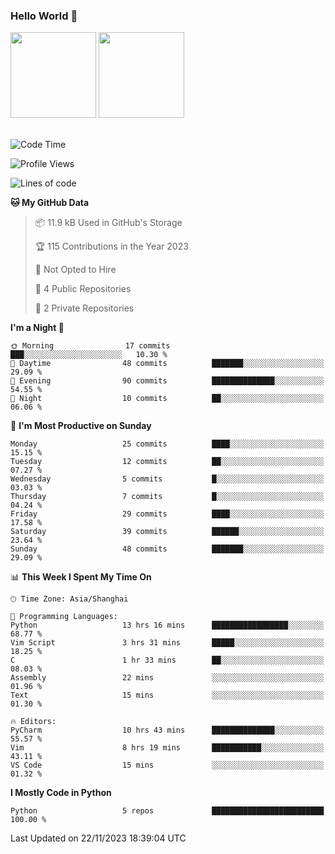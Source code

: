 ### Hello World 👋
<img align="" height="137px" src="https://github-readme-stats.vercel.app/api?username=myhMARS&hide_title=true&hide_border=true&show_icons=trueline_height=21&text_color=000&icon_color=000&bg_color=0,ea6161,ffc64d,fffc4d,52fa5a&theme=graywhite" /> </div>
<img align="" height="137px" src="https://github-readme-stats-git-masterrstaa-rickstaa.vercel.app/api/top-langs/?username=myhMARS&hide_title=true&hide_border=true&layout=compact&langs_count=6&text_color=000&icon_color=fff&bg_color=0,52fa5a,4dfcff,c64dff&theme=graywhite" /><br><br>

<!--START_SECTION:waka-->
![Code Time](http://img.shields.io/badge/Code%20Time-56%20hrs%203%20mins-blue)

![Profile Views](http://img.shields.io/badge/Profile%20Views-10-blue)

![Lines of code](https://img.shields.io/badge/From%20Hello%20World%20I%27ve%20Written-9.1%20thousand%20lines%20of%20code-blue)

**🐱 My GitHub Data** 

> 📦 11.9 kB Used in GitHub's Storage 
 > 
> 🏆 115 Contributions in the Year 2023
 > 
> 🚫 Not Opted to Hire
 > 
> 📜 4 Public Repositories 
 > 
> 🔑 2 Private Repositories 
 > 
**I'm a Night 🦉** 

```text
🌞 Morning                17 commits          ███░░░░░░░░░░░░░░░░░░░░░░   10.30 % 
🌆 Daytime                48 commits          ███████░░░░░░░░░░░░░░░░░░   29.09 % 
🌃 Evening                90 commits          ██████████████░░░░░░░░░░░   54.55 % 
🌙 Night                  10 commits          ██░░░░░░░░░░░░░░░░░░░░░░░   06.06 % 
```
📅 **I'm Most Productive on Sunday** 

```text
Monday                   25 commits          ████░░░░░░░░░░░░░░░░░░░░░   15.15 % 
Tuesday                  12 commits          ██░░░░░░░░░░░░░░░░░░░░░░░   07.27 % 
Wednesday                5 commits           █░░░░░░░░░░░░░░░░░░░░░░░░   03.03 % 
Thursday                 7 commits           █░░░░░░░░░░░░░░░░░░░░░░░░   04.24 % 
Friday                   29 commits          ████░░░░░░░░░░░░░░░░░░░░░   17.58 % 
Saturday                 39 commits          ██████░░░░░░░░░░░░░░░░░░░   23.64 % 
Sunday                   48 commits          ███████░░░░░░░░░░░░░░░░░░   29.09 % 
```


📊 **This Week I Spent My Time On** 

```text
🕑︎ Time Zone: Asia/Shanghai

💬 Programming Languages: 
Python                   13 hrs 16 mins      █████████████████░░░░░░░░   68.77 % 
Vim Script               3 hrs 31 mins       █████░░░░░░░░░░░░░░░░░░░░   18.25 % 
C                        1 hr 33 mins        ██░░░░░░░░░░░░░░░░░░░░░░░   08.03 % 
Assembly                 22 mins             ░░░░░░░░░░░░░░░░░░░░░░░░░   01.96 % 
Text                     15 mins             ░░░░░░░░░░░░░░░░░░░░░░░░░   01.30 % 

🔥 Editors: 
PyCharm                  10 hrs 43 mins      ██████████████░░░░░░░░░░░   55.57 % 
Vim                      8 hrs 19 mins       ███████████░░░░░░░░░░░░░░   43.11 % 
VS Code                  15 mins             ░░░░░░░░░░░░░░░░░░░░░░░░░   01.32 % 
```

**I Mostly Code in Python** 

```text
Python                   5 repos             █████████████████████████   100.00 % 
```




 Last Updated on 22/11/2023 18:39:04 UTC
<!--END_SECTION:waka-->

<!--
**myhMARS/myhMARS** is a ✨ _special_ ✨ repository because its `README.md` (this file) appears on your GitHub profile.

Here are some ideas to get you started:

- 🔭 I’m currently working on ...
- 🌱 I’m currently learning ...
- 👯 I’m looking to collaborate on ...
- 🤔 I’m looking for help with ...
- 💬 Ask me about ...
- 📫 How to reach me: ...
- 😄 Pronouns: ...
- ⚡ Fun fact: ...
-->
